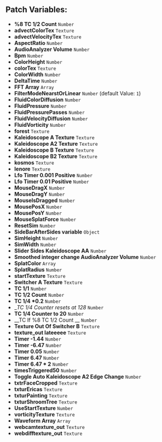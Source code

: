 ## Patch Variables:

* __%8 TC 1/2 Count__ ```Number```
* __advectColorTex__ ```Texture```
* __advectVelocityTex__ ```Texture```
* __AspectRatio__ ```Number```
* __AudioAnalyzer Volume__ ```Number```
* __Bpm__ ```Number```
* __ColorHeight__ ```Number```
* __colorTex__ ```Texture```
* __ColorWidth__ ```Number```
* __DeltaTime__ ```Number```
* __FFT Array__ ```Array```
* __FilterModeNearstOrLinear__ ```Number``` (default Value: `1`)
* __FluidColorDiffusion__ ```Number```
* __FluidPressure__ ```Number```
* __FluidPressurePasses__ ```Number```
* __FluidVelocityDiffusion__ ```Number```
* __FluidVorticity__ ```Number```
* __forest__ ```Texture```
* __Kaleidoscope A Texture__ ```Texture```
* __Kaleidoscope A2 Texture__ ```Texture```
* __Kaleidoscope B Texture__ ```Texture```
* __Kaleidoscope B2 Texture__ ```Texture```
* __kosmos__ ```Texture```
* __lenore__ ```Texture```
* __Lfo Timer 0.001 Positive__ ```Number```
* __Lfo Timer 0.01 Positive__ ```Number```
* __MouseDragX__ ```Number```
* __MouseDragY__ ```Number```
* __MouseIsDragged__ ```Number```
* __MousePosX__ ```Number```
* __MousePosY__ ```Number```
* __MouseSplatForce__ ```Number```
* __ResetSim__ ```Number```
* __SideBarAfterSides variable__ ```Object```
* __SimHeight__ ```Number```
* __SimWidth__ ```Number```
* __Slider Sides Kaleidoscope AA__ ```Number```
* __Smoothed integer change AudioAnalyzer Volume__ ```Number```
* __SplatColor__ ```Array```
* __SplatRadius__ ```Number```
* __startTexture__ ```Texture```
* __Switcher A Texture__ ```Texture```
* __TC 1/1__ ```Number```
* __TC 1/2 Count__ ```Number```
* __TC 1/4 *0.2__ ```Number```
* __TC 1/4 Counter _resets at 128__ ```Number```
* __TC 1/4 Counter to 20__ ```Number```
* __TC If %8 TC 1/2 Count __ ```Number```
* __Texture Out Of Switcher B__ ```Texture```
* __texture_out lateeeee__ ```Texture```
* __Timer -1.44__ ```Number```
* __Timer -6.47__ ```Number```
* __Timer 0.05__ ```Number```
* __Timer 6.47__ ```Number```
* __Timer 6.47 * 2__ ```Number```
* __timesTriggered50__ ```Number```
* __Toggle Auto Kaleidoscope A2 Edge Change__ ```Number```
* __txtrFaceCropped__ ```Texture```
* __txturEricas__ ```Texture```
* __txturPainting__ ```Texture```
* __txturShroomTree__ ```Texture```
* __UseStartTexture__ ```Number```
* __vorticityTexture__ ```Texture```
* __Waveform Array__ ```Array```
* __webcamtexture_out__ ```Texture```
* __webdifftexture_out__ ```Texture```

